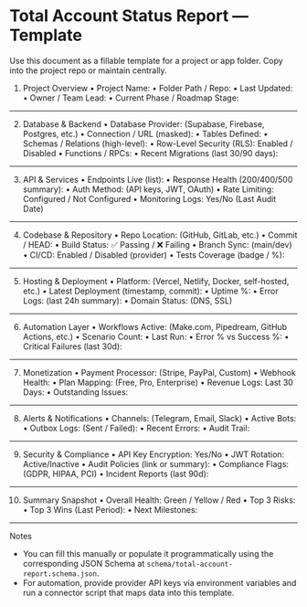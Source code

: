 # Total Account Status Report — Template

Use this document as a fillable template for a project or app folder. Copy into the project repo or maintain centrally.

1. Project Overview
	• Project Name: 
	• Folder Path / Repo: 
	• Last Updated: 
	• Owner / Team Lead: 
	• Current Phase / Roadmap Stage: 

---

2. Database & Backend
	• Database Provider: (Supabase, Firebase, Postgres, etc.)
	• Connection / URL (masked):
	• Tables Defined:
	• Schemas / Relations (high-level):
	• Row-Level Security (RLS): Enabled / Disabled
	• Functions / RPCs:
	• Recent Migrations (last 30/90 days):

---

3. API & Services
	• Endpoints Live (list):
	• Response Health (200/400/500 summary):
	• Auth Method: (API keys, JWT, OAuth)
	• Rate Limiting: Configured / Not Configured
	• Monitoring Logs: Yes/No (Last Audit Date)

---

4. Codebase & Repository
	• Repo Location: (GitHub, GitLab, etc.)
	• Commit / HEAD:
	• Build Status: ✅ Passing / ❌ Failing
	• Branch Sync: (main/dev)
	• CI/CD: Enabled / Disabled (provider)
	• Tests Coverage (badge / %):

---

5. Hosting & Deployment
	• Platform: (Vercel, Netlify, Docker, self-hosted, etc.)
	• Latest Deployment (timestamp, commit):
	• Uptime %:
	• Error Logs: (last 24h summary):
	• Domain Status: (DNS, SSL)

---

6. Automation Layer
	• Workflows Active: (Make.com, Pipedream, GitHub Actions, etc.)
	• Scenario Count:
	• Last Run:
	• Error % vs Success %:
	• Critical Failures (last 30d):

---

7. Monetization
	• Payment Processor: (Stripe, PayPal, Custom)
	• Webhook Health:
	• Plan Mapping: (Free, Pro, Enterprise)
	• Revenue Logs: Last 30 Days:
	• Outstanding Issues:

---

8. Alerts & Notifications
	• Channels: (Telegram, Email, Slack)
	• Active Bots:
	• Outbox Logs: (Sent / Failed):
	• Recent Errors:
	• Audit Trail:

---

9. Security & Compliance
	• API Key Encryption: Yes/No
	• JWT Rotation: Active/Inactive
	• Audit Policies (link or summary):
	• Compliance Flags: (GDPR, HIPAA, PCI)
	• Incident Reports (last 90d):

---

10. Summary Snapshot
	• Overall Health: Green / Yellow / Red
	• Top 3 Risks:
	• Top 3 Wins (Last Period):
	• Next Milestones:

---

Notes
- You can fill this manually or populate it programmatically using the corresponding JSON Schema at `schema/total-account-report.schema.json`.
- For automation, provide provider API keys via environment variables and run a connector script that maps data into this template.

